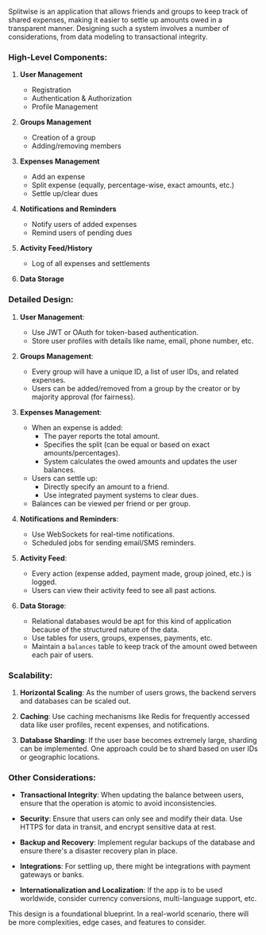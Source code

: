 Splitwise is an application that allows friends and groups to keep track of shared expenses, making it easier to settle up amounts owed in a transparent manner. Designing such a system involves a number of considerations, from data modeling to transactional integrity.

### High-Level Components:

1. **User Management**
   - Registration
   - Authentication & Authorization
   - Profile Management

2. **Groups Management**
   - Creation of a group
   - Adding/removing members

3. **Expenses Management**
   - Add an expense
   - Split expense (equally, percentage-wise, exact amounts, etc.)
   - Settle up/clear dues

4. **Notifications and Reminders**
   - Notify users of added expenses
   - Remind users of pending dues

5. **Activity Feed/History**
   - Log of all expenses and settlements

6. **Data Storage**

### Detailed Design:

1. **User Management**:
   - Use JWT or OAuth for token-based authentication.
   - Store user profiles with details like name, email, phone number, etc.

2. **Groups Management**:
   - Every group will have a unique ID, a list of user IDs, and related expenses.
   - Users can be added/removed from a group by the creator or by majority approval (for fairness).

3. **Expenses Management**:
   - When an expense is added:
     - The payer reports the total amount.
     - Specifies the split (can be equal or based on exact amounts/percentages).
     - System calculates the owed amounts and updates the user balances.
   - Users can settle up:
     - Directly specify an amount to a friend.
     - Use integrated payment systems to clear dues.
   - Balances can be viewed per friend or per group.

4. **Notifications and Reminders**:
   - Use WebSockets for real-time notifications.
   - Scheduled jobs for sending email/SMS reminders.

5. **Activity Feed**:
   - Every action (expense added, payment made, group joined, etc.) is logged.
   - Users can view their activity feed to see all past actions.

6. **Data Storage**:
   - Relational databases would be apt for this kind of application because of the structured nature of the data.
   - Use tables for users, groups, expenses, payments, etc.
   - Maintain a `balances` table to keep track of the amount owed between each pair of users.

### Scalability:

1. **Horizontal Scaling**: As the number of users grows, the backend servers and databases can be scaled out.

2. **Caching**: Use caching mechanisms like Redis for frequently accessed data like user profiles, recent expenses, and notifications.

3. **Database Sharding**: If the user base becomes extremely large, sharding can be implemented. One approach could be to shard based on user IDs or geographic locations.

### Other Considerations:

- **Transactional Integrity**: When updating the balance between users, ensure that the operation is atomic to avoid inconsistencies.

- **Security**: Ensure that users can only see and modify their data. Use HTTPS for data in transit, and encrypt sensitive data at rest.

- **Backup and Recovery**: Implement regular backups of the database and ensure there's a disaster recovery plan in place.

- **Integrations**: For settling up, there might be integrations with payment gateways or banks.

- **Internationalization and Localization**: If the app is to be used worldwide, consider currency conversions, multi-language support, etc.

This design is a foundational blueprint. In a real-world scenario, there will be more complexities, edge cases, and features to consider.